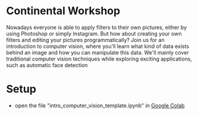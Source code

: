 # Continental Workshop

Nowadays everyone is able to apply filters to their own pictures, either by using Photoshop or simply Instagram. But how about creating your own filters and editing your pictures programmatically? Join us for an introduction to computer vision, where you'll learn what kind of data exists behind an image and how you can manipulate this data. We'll mainly cover traditional computer vision techniques while exploring exciting applications, such as automatic face detection

# Setup

+ open the file "intro_computer_vision_template.ipynb" in [Google Colab](https://colab.research.google.com/)


